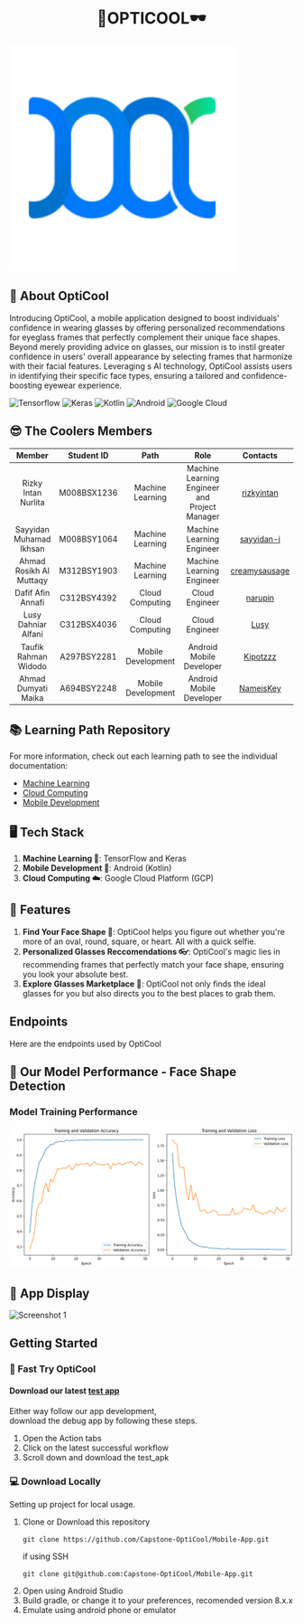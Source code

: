 <h1 align="center">
  🌟OPTICOOL🕶️
</h1>
<p align="center> Stay in Style, See with Confidence | Bangkit Product-Based Capstone Project Team CH2-PS291 </p>

<p align="center">
  <img src="https://github.com/Capstone-OptiCool/.github/blob/main/profile/logo-01%201.png" alt="logo" width="400" height="400">
</p>

## 🚀 About OptiCool
Introducing OptiCool, a mobile application designed to boost individuals' confidence in wearing glasses by offering personalized recommendations for eyeglass frames that perfectly complement their unique face shapes. Beyond merely providing advice on glasses, our mission is to instil greater confidence in users' overall appearance by selecting frames that harmonize with their facial features. Leveraging s AI technology, OptiCool assists users in identifying their specific face types, ensuring a tailored and confidence-boosting eyewear experience.

![Tensorflow](https://img.shields.io/badge/TensorFlow-FF6F00?style=for-the-badge&logo=tensorflow&logoColor=white)
![Keras](https://img.shields.io/badge/Keras-FF0000?style=for-the-badge&logo=keras&logoColor=white)
![Kotlin](https://img.shields.io/badge/Kotlin-0095D5?&style=for-the-badge&logo=kotlin&logoColor=white)
![Android](https://img.shields.io/badge/Android-3DDC84?style=for-the-badge&logo=android&logoColor=white)
![Google Cloud](https://img.shields.io/badge/Google_Cloud-4285F4?style=for-the-badge&logo=google-cloud&logoColor=white)

## 😎 The Coolers Members
|            Member           | Student ID |        Path        |                    Role                    |                                                       Contacts                                                      |
| :-------------------------: | :--------: | :----------------: | :----------------------------------------: | :-----------------------------------------------------------------------------------------------------------------: |
| Rizky Intan Nurlita  | M008BSX1236  |  Machine Learning  |Machine Learning Engineer and Project Manager |[rizkyintan](https://github.com/rizkyintan)|
| Sayyidan Muhamad Ikhsan | M008BSY1064   |  Machine Learning  | Machine Learning Engineer |   [sayyidan-i](https://github.com/sayyidan-i) |  |
| Ahmad Rosikh Al Muttaqy | M312BSY1903  | Machine Learning  | Machine Learning Engineer | [creamysausage](https://github.com/creamysausage) |
| Dafif Afin Annafi  | C312BSY4392   |   Cloud Computing  |               Cloud Engineer              |  [narupin](https://github.com/swpinn)         |
| Lusy Dahniar Alfani | C312BSX4036   |   Cloud Computing  |  Cloud Engineer        | [Lusy](https://github.com/llussayy) |
| Taufik Rahman Widodo | A297BSY2281   | Mobile Development |          Android Mobile Developer          |    [Kipotzzz](https://github.com/Taufikrw)   |
| Ahmad Dumyati Maika | A694BSY2248   | Mobile Development |          Android Mobile Developer          |    [NameisKey](https://github.com/NameisKey)   |

## 📚 Learning Path Repository
For more information, check out each learning path to see the individual documentation:
- [Machine Learning](https://github.com/Capstone-OptiCool/ML)
- [Cloud Computing](https://github.com/Capstone-OptiCool/CC)
- [Mobile Development](https://github.com/Capstone-OptiCool/Mobile-App)

## 🖥️ Tech Stack
1. **Machine Learning 🧠**: TensorFlow and Keras
2. **Mobile Development 📱**: Android (Kotlin)
3. **Cloud Computing ☁️**: Google Cloud Platform (GCP)

## 📍 Features
1. **Find Your Face Shape 📸**: OptiCool helps you figure out whether you're more of an oval, round, square, or heart. All with a quick selfie.
2. **Personalized Glasses Reccomendations 👓**: OptiCool's magic lies in recommending frames that perfectly match your face shape, ensuring you look your absolute best.
3. **Explore Glasses Marketplace 🛒**: OptiCool not only finds the ideal glasses for you but also directs you to the best places to grab them.

## Endpoints
Here are the endpoints used by OptiCool

## 🚀 Our Model Performance - Face Shape Detection

### Model Training Performance
![Accuracy and Loss Performance](https://github.com/Capstone-OptiCool/.github/blob/main/profile/ML-performance.png)

## 📱 App Display
<div>
  <img src="https://github.com/wiweka24/Pedotan-MD/assets/70740913/f9adc888-2470-4d90-96cf-4351c61fdb67" alt="Screenshot 1" width="180" />
</div>

## Getting Started
### 🚀 Fast Try OptiCool
#### Download our latest [test app]( ) <br/>
Either way follow our app development, <br/>
download the debug app by following these steps.
1. Open the Action tabs
2. Click on the latest successful workflow
3. Scroll down and download the test_apk

### 💻 Download Locally
Setting up project for local usage.
1. Clone or Download this repository
    ```shell
    git clone https://github.com/Capstone-OptiCool/Mobile-App.git
    ```
    if using SSH
    ```shell
    git clone git@github.com:Capstone-OptiCool/Mobile-App.git
    ```
2. Open using Android Studio
3. Build gradle, or change it to your preferences, recomended version 8.x.x
4. Emulate using android phone or emulator
   
